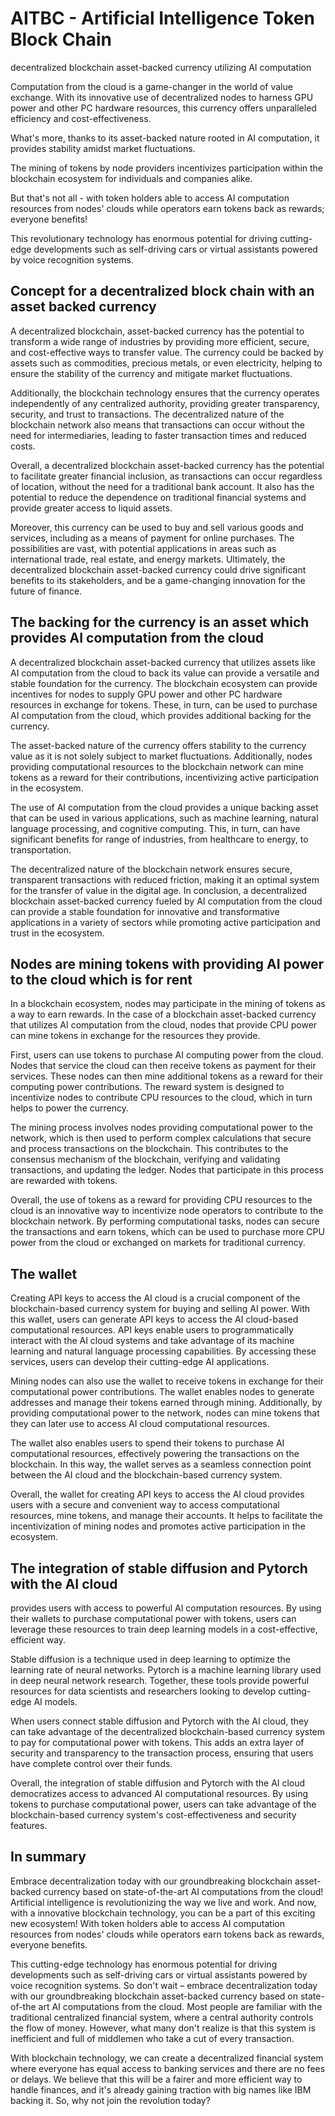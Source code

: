 # AITBC - Artificial Intelligence Token Block Chain
decentralized blockchain asset-backed currency utilizing AI computation

Computation from the cloud is a game-changer in the world of value exchange. 
With its innovative use of decentralized nodes to harness GPU power and other PC hardware resources, 
this currency offers unparalleled efficiency and cost-effectiveness.

What's more, thanks to its asset-backed nature rooted in AI computation, 
it provides stability amidst market fluctuations.

The mining of tokens by node providers incentivizes participation within the blockchain ecosystem 
for individuals and companies alike.

But that's not all - with token holders able to access AI computation resources from nodes' clouds 
while operators earn tokens back as rewards; everyone benefits! 

This revolutionary technology has enormous potential for driving cutting-edge developments such as 
self-driving cars or virtual assistants powered by voice recognition systems.

## Concept for a decentralized block chain with an asset backed currency 
A decentralized blockchain, asset-backed currency has the potential to transform a wide range of industries by providing more efficient, secure, and cost-effective ways to transfer value. The currency could be backed by assets such as commodities, precious metals, or even electricity, helping to ensure the stability of the currency and mitigate market fluctuations.

Additionally, the blockchain technology ensures that the currency operates independently of any centralized authority, providing greater transparency, security, and trust to transactions. The decentralized nature of the blockchain network also means that transactions can occur without the need for intermediaries, leading to faster transaction times and reduced costs.

Overall, a decentralized blockchain asset-backed currency has the potential to facilitate greater financial inclusion, as transactions can occur regardless of location, without the need for a traditional bank account. It also has the potential to reduce the dependence on traditional financial systems and provide greater access to liquid assets.

Moreover, this currency can be used to buy and sell various goods and services, including as a means of payment for online purchases. The possibilities are vast, with potential applications in areas such as international trade, real estate, and energy markets. Ultimately, the decentralized blockchain asset-backed currency could drive significant benefits to its stakeholders, and be a game-changing innovation for the future of finance.

## The backing for the currency is an asset which provides AI computation from the cloud
A decentralized blockchain asset-backed currency that utilizes assets like AI computation from the cloud to back its value can provide a versatile and stable foundation for the currency. The blockchain ecosystem can provide incentives for nodes to supply GPU power and other PC hardware resources in exchange for tokens. These, in turn, can be used to purchase AI computation from the cloud, which provides additional backing for the currency.

The asset-backed nature of the currency offers stability to the currency value as it is not solely subject to market fluctuations. Additionally, nodes providing computational resources to the blockchain network can mine tokens as a reward for their contributions, incentivizing active participation in the ecosystem.

The use of AI computation from the cloud provides a unique backing asset that can be used in various applications, such as machine learning, natural language processing, and cognitive computing. This, in turn, can have significant benefits for range of industries, from healthcare to energy, to transportation.

The decentralized nature of the blockchain network ensures secure, transparent transactions with reduced friction, making it an optimal system for the transfer of value in the digital age. In conclusion, a decentralized blockchain asset-backed currency fueled by AI computation from the cloud can provide a stable foundation for innovative and transformative applications in a variety of sectors while promoting active participation and trust in the ecosystem.

## Nodes are mining tokens with providing AI power to the cloud which is for rent
In a blockchain ecosystem, nodes may participate in the mining of tokens as a way to earn rewards. In the case of a blockchain asset-backed currency that utilizes AI computation from the cloud, nodes that provide CPU power can mine tokens in exchange for the resources they provide.

First, users can use tokens to purchase AI computing power from the cloud. Nodes that service the cloud can then receive tokens as payment for their services. These nodes can then mine additional tokens as a reward for their computing power contributions. The reward system is designed to incentivize nodes to contribute CPU resources to the cloud, which in turn helps to power the currency.

The mining process involves nodes providing computational power to the network, which is then used to perform complex calculations that secure and process transactions on the blockchain. This contributes to the consensus mechanism of the blockchain, verifying and validating transactions, and updating the ledger. Nodes that participate in this process are rewarded with tokens.

Overall, the use of tokens as a reward for providing CPU resources to the cloud is an innovative way to incentivize node operators to contribute to the blockchain network. By performing computational tasks, nodes can secure the transactions and earn tokens, which can be used to purchase more CPU power from the cloud or exchanged on markets for traditional currency.

## The wallet 
Creating API keys to access the AI cloud is a crucial component of the blockchain-based currency system for buying and selling AI power. With this wallet, users can generate API keys to access the AI cloud-based computational resources. API keys enable users to programmatically interact with the AI cloud systems and take advantage of its machine learning and natural language processing capabilities. By accessing these services, users can develop their cutting-edge AI applications.

Mining nodes can also use the wallet to receive tokens in exchange for their computational power contributions. The wallet enables nodes to generate addresses and manage their tokens earned through mining. Additionally, by providing computational power to the network, nodes can mine tokens that they can later use to access AI cloud computational resources.

The wallet also enables users to spend their tokens to purchase AI computational resources, effectively powering the transactions on the blockchain. In this way, the wallet serves as a seamless connection point between the AI cloud and the blockchain-based currency system. 

Overall, the wallet for creating API keys to access the AI cloud provides users with a secure and convenient way to access computational resources, mine tokens, and manage their accounts. It helps to facilitate the incentivization of mining nodes and promotes active participation in the ecosystem.

## The integration of stable diffusion and Pytorch with the AI cloud 
provides users with access to powerful AI computation resources. By using their wallets to purchase computational power with tokens, users can leverage these resources to train deep learning models in a cost-effective, efficient way.

Stable diffusion is a technique used in deep learning to optimize the learning rate of neural networks. Pytorch is a machine learning library used in deep neural network research. Together, these tools provide powerful resources for data scientists and researchers looking to develop cutting-edge AI models.

When users connect stable diffusion and Pytorch with the AI cloud, they can take advantage of the decentralized blockchain-based currency system to pay for computational power with tokens. This adds an extra layer of security and transparency to the transaction process, ensuring that users have complete control over their funds.

Overall, the integration of stable diffusion and Pytorch with the AI cloud democratizes access to advanced AI computational resources. By using tokens to purchase computational power, users can take advantage of the blockchain-based currency system's cost-effectiveness and security features.

## In summary
Embrace decentralization today with our groundbreaking blockchain asset-backed currency based on state-of-the-art AI computations from the cloud!
Artificial intelligence is revolutionizing the way we live and work.
And now, with a innovative blockchain technology, you can be a part of this exciting new ecosystem! 
With token holders able to access AI computation resources from nodes' clouds while operators earn tokens back as rewards, everyone benefits. 

This cutting-edge technology has enormous potential for driving developments such as self-driving cars or virtual assistants powered by voice recognition systems. So don't wait – embrace decentralization today with our groundbreaking blockchain asset-backed currency based on state-of-the art AI computations from the cloud.  Most people are familiar with the traditional centralized financial system, where a central authority controls the flow of money. However, what many don't realize is that this system is inefficient and full of middlemen who take a cut of every transaction. 

With blockchain technology, we can create a decentralized financial system where everyone has equal access to banking services and there are no fees or delays. We believe that this will be a fairer and more efficient way to handle finances, and it's already gaining traction with big names like IBM backing it. So, why not join the revolution today?
